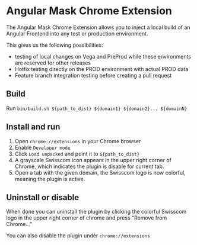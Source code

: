 # Angular Mask Chrome Extension

The Angular Mask Chrome Extension allows you to inject a local build of an Angular Frontend into any test or production environment.

This gives us the following possibilities:

- testing of local changes on Vega and PreProd while these environments are reserved for other releases
- Hotfix testing directly on the PROD environment with actual PROD data
- Feature branch integration testing before creating a pull request

## Build

Run `bin/build.sh ${path_to_dist} ${domain1} ${domain2}... ${domainN}`

## Install and run

1. Open `chrome://extensions` in your Chrome browser
2. Enable `Developer mode`
3. Click `Load unpacked` and point it to `${path_to_dist}`
4. A grayscale Swisscom icon appears in the upper right corner of Chrome, which indicates the plugin is disable for current tab.
5. Open a tab with the given domain, the Swisscom logo is now colorful, meaning the plugin is active.

## Uninstall or disable

When done you can uninstall the plugin by clicking the colorful Swisscom logo in the upper right corner of chrome and press "Remove from Chrome..."

You can also disable the plugin under `chrome://extensions`
